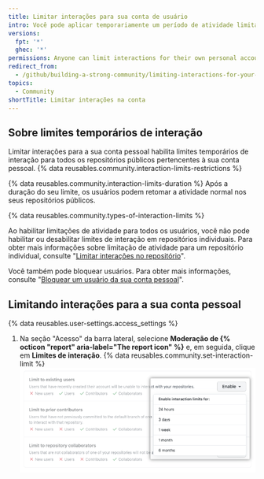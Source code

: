 ```yaml
---
title: Limitar interações para sua conta de usuário
intro: Você pode aplicar temporariamente um período de atividade limitada para certos usuários em todos os repositórios públicos pertencentes à sua conta pessoal.
versions:
  fpt: '*'
  ghec: '*'
permissions: Anyone can limit interactions for their own personal account.
redirect_from:
  - /github/building-a-strong-community/limiting-interactions-for-your-user-account
topics:
  - Community
shortTitle: Limitar interações na conta
---
```


## Sobre limites temporários de interação

Limitar interações para a sua conta pessoal habilita limites temporários de interação para todos os repositórios públicos pertencentes à sua conta pessoal. {% data reusables.community.interaction-limits-restrictions %}

{% data reusables.community.interaction-limits-duration %} Após a duração do seu limite, os usuários podem retomar a atividade normal nos seus repositórios públicos.

{% data reusables.community.types-of-interaction-limits %}

Ao habilitar limitações de atividade para todos os usuários, você não pode habilitar ou desabilitar limites de interação em repositórios individuais. Para obter mais informações sobre limitação de atividade para um repositório individual, consulte "[Limitar interações no repositório](/communities/moderating-comments-and-conversations/limiting-interactions-in-your-repository)".

Você também pode bloquear usuários. Para obter mais informações, consulte "[Bloquear um usuário da sua conta pessoal](/communities/maintaining-your-safety-on-github/blocking-a-user-from-your-personal-account)".

## Limitando interações para a sua conta pessoal

{% data reusables.user-settings.access_settings %}
1. Na seção "Acesso" da barra lateral, selecione **Moderação de {% octicon "report" aria-label="The report icon" %}** e, em seguida, clique em **Limites de interação**.
{% data reusables.community.set-interaction-limit %}
  ![Opções Temporary interaction limit (Restrições de interação temporárias)](/assets/images/help/settings/user-account-temporary-interaction-limits-options.png)
